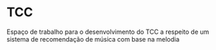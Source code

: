 # TCC
Espaço de trabalho para o desenvolvimento do TCC a respeito de um sistema de recomendação de música com base na melodia 
